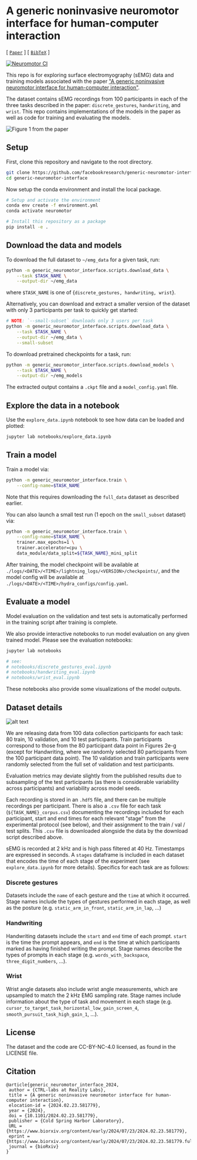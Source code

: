 # A generic noninvasive neuromotor interface for human-computer interaction

[ [`Paper`](https://www.biorxiv.org/content/10.1101/2024.02.23.581779v2) ] [ [`BibTeX`](#citation) ] 

[![Neuromotor CI](https://github.com/facebookresearch/generic-neuromotor-interface/actions/workflows/main.yml/badge.svg)](https://github.com/facebookresearch/generic-neuromotor-interface/actions/workflows/main.yml)

This repo is for exploring surface electromyography (sEMG) data and training models associated with the paper ["A generic noninvasive neuromotor interface for human-computer interaction"](https://www.biorxiv.org/content/10.1101/2024.02.23.581779v2).

The dataset contains sEMG recordings from 100 participants in each of the three tasks described in the paper: `discrete_gestures`, `handwriting`, and `wrist`. This repo contains implementations of the models in the paper as well as code for training and evaluating the models.



![Figure 1 from the paper](images/figure_1.png)

## Setup

First, clone this repository and navigate to the root directory.

```bash
git clone https://github.com/facebookresearch/generic-neuromotor-interface.git
cd generic-neuromotor-interface
```

Now setup the conda environment and install the local package.

```bash
# Setup and activate the environment
conda env create -f environment.yml
conda activate neuromotor

# Install this repository as a package
pip install -e .
```

## Download the data and models

To download the full dataset to `~/emg_data` for a given task, run:

```bash
python -m generic_neuromotor_interface.scripts.download_data \
    --task $TASK_NAME \
    --output-dir ~/emg_data
```

where `$TASK_NAME`  is one of {`discrete_gestures, handwriting, wrist`}.

Alternatively, you can download and extract a smaller version of the dataset with only 3 participants per task to quickly get started:

```bash
# NOTE: `--small-subset` downloads only 3 users per task
python -m generic_neuromotor_interface.scripts.download_data \
    --task $TASK_NAME \
    --output-dir ~/emg_data \
    --small-subset
```

To download pretrained checkpoints for a task, run:

```bash
python -m generic_neuromotor_interface.scripts.download_models \
    --task $TASK_NAME \
    --output-dir ~/emg_models
```

The extracted output contains a `.ckpt` file and a `model_config.yaml` file.

## Explore the data in a notebook

Use the `explore_data.ipynb` notebook to see how data can be loaded and plotted:

```bash
jupyter lab notebooks/explore_data.ipynb
```

## Train a model

Train a model via:

```bash
python -m generic_neuromotor_interface.train \
    --config-name=$TASK_NAME
```

Note that this requires downloading the `full_data` dataset as described earlier.

You can also launch a small test run (1 epoch on the `small_subset` dataset) via:

```bash
python -m generic_neuromotor_interface.train \
    --config-name=$TASK_NAME \
    trainer.max_epochs=1 \
    trainer.accelerator=cpu \
    data_module/data_split=${TASK_NAME}_mini_split
```

After training, the model checkpoint will be available at `./logs/<DATE>/<TIME>/lightning_logs/<VERSION>/checkpoints/`, and the model config will be available at `./logs/<DATE>/<TIME>/hydra_configs/config.yaml`.

## Evaluate a model

Model evaluation on the validation and test sets is automatically performed in the training script after training is complete.

We also provide interactive notebooks to run model evaluation on any given trained model. Please see the evaluation notebooks:

```bash
jupyter lab notebooks

# see:
# notebooks/discrete_gestures_eval.ipynb
# notebooks/handwriting_eval.ipynb
# notebooks/wrist_eval.ipynb
```
These notebooks also provide some visualizations of the model outputs.

## Dataset details

![alt text](images/data_stats.png)

We are releasing data from 100 data collection participants for each task: 80 train, 10 validation, and 10 test participants. Train participants correspond to those from the 80 participant data point in Figures 2e-g (except for Handwriting, where we randomly selected 80 participants from the 100 participant data point). The 10 validation and train participants were randomly selected from the full set of validation and test participants.

Evaluation metrics may deviate slightly from the published results due to subsampling of the test participants (as there is considerable variability across participants) and variability across model seeds.

Each recording is stored in an `.hdf5` file, and there can be multiple recordings per participant. There is also a `.csv` file for each task (`${TASK_NAME}_corpus.csv`) documenting the recordings included for each participant, start and end times for each relevant "stage" from the experimental protocol (see below), and their assignment to the train / val / test splits. This `.csv` file is downloaded alongside the data by the download script described above.

sEMG is recorded at 2 kHz and is high pass filtered at 40 Hz. Timestamps are expressed in seconds. A `stages` dataframe is included in each dataset that encodes the time of each stage of the experiment (see `explore_data.ipynb` for more details). Specifics for each task are as follows:

### Discrete gestures

Datasets include the `name` of each gesture and the `time` at which it occurred. Stage names include the types of gestures performed in each stage, as well as the posture (e.g. `static_arm_in_front`, `static_arm_in_lap`, ...)

### Handwriting

Handwriting datasets include the `start` and `end` time of each prompt. `start` is the time the prompt appears, and `end` is the time at which participants marked as having finished writing the prompt. Stage names describe the types of prompts in each stage (e.g. `words_with_backspace`, `three_digit_numbers`, ...).

### Wrist

Wrist angle datasets also include wrist angle measurements, which are upsampled to match the 2 kHz EMG sampling rate. Stage names include information about the type of task and movement in each stage (e.g. `cursor_to_target_task_horizontal_low_gain_screen_4`, `smooth_pursuit_task_high_gain_1`, ...).

## License

The dataset and the code are CC-BY-NC-4.0 licensed, as found in the LICENSE file.

## Citation

```
@article{generic_neuromotor_interface_2024,
 author = {CTRL-labs at Reality Labs},
 title = {A generic noninvasive neuromotor interface for human-computer interaction},
 elocation-id = {2024.02.23.581779},
 year = {2024},
 doi = {10.1101/2024.02.23.581779},
 publisher = {Cold Spring Harbor Laboratory},
 URL = {https://www.biorxiv.org/content/early/2024/07/23/2024.02.23.581779},
 eprint = {https://www.biorxiv.org/content/early/2024/07/23/2024.02.23.581779.full.pdf},
 journal = {bioRxiv}
}
```
